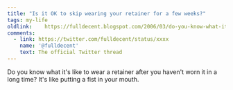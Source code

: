 ```yaml
---
title: "Is it OK to skip wearing your retainer for a few weeks?"
tags: my-life
oldlink:	https://fulldecent.blogspot.com/2006/03/do-you-know-what-its-like-to-wear.html
comments:
  - link: https://twitter.com/fulldecent/status/xxxx
    name: '@fulldecent'
    text: The official Twitter thread
---
```


Do you know what it's like to wear a retainer after you haven't worn it in a long time? It's like putting a fist in your mouth.